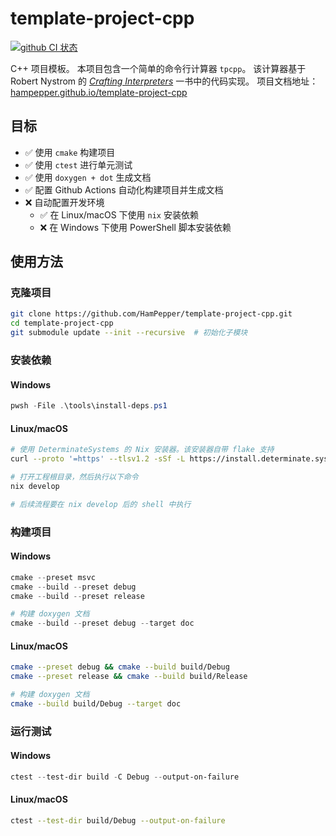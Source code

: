 # template-project-cpp

[![github CI 状态](https://github.com/HamPepper/template-project-cpp/actions/workflows/main.yml/badge.svg)](https://github.com/HamPepper/template-project-cpp/actions?query=workflow%3ACI)

C++ 项目模板。
本项目包含一个简单的命令行计算器 `tpcpp`。
该计算器基于 Robert Nystrom 的 [_Crafting Interpreters_](https://craftinginterpreters.com/) 一书中的代码实现。
项目文档地址：[hampepper.github.io/template-project-cpp](https://hampepper.github.io/template-project-cpp)


## 目标

- ✅ 使用 `cmake` 构建项目
- ✅ 使用 `ctest` 进行单元测试
- ✅ 使用 `doxygen + dot` 生成文档
- ✅ 配置 Github Actions 自动化构建项目并生成文档
- ❌ 自动配置开发环境
    - ✅ 在 Linux/macOS 下使用 `nix` 安装依赖
    - ❌ 在 Windows 下使用 PowerShell 脚本安装依赖


## 使用方法

### 克隆项目

```bash
git clone https://github.com/HamPepper/template-project-cpp.git
cd template-project-cpp
git submodule update --init --recursive  # 初始化子模块
```


### 安装依赖

#### Windows

```powershell
pwsh -File .\tools\install-deps.ps1
```

#### Linux/macOS

```bash
# 使用 DeterminateSystems 的 Nix 安装器。该安装器自带 flake 支持
curl --proto '=https' --tlsv1.2 -sSf -L https://install.determinate.systems/nix | sh -s -- install

# 打开工程根目录，然后执行以下命令
nix develop

# 后续流程要在 nix develop 后的 shell 中执行
```


### 构建项目

#### Windows

```powershell
cmake --preset msvc
cmake --build --preset debug
cmake --build --preset release

# 构建 doxygen 文档
cmake --build --preset debug --target doc
```

#### Linux/macOS

```bash
cmake --preset debug && cmake --build build/Debug
cmake --preset release && cmake --build build/Release

# 构建 doxygen 文档
cmake --build build/Debug --target doc
```


### 运行测试

#### Windows

```powershell
ctest --test-dir build -C Debug --output-on-failure
```

#### Linux/macOS

```bash
ctest --test-dir build/Debug --output-on-failure
```
